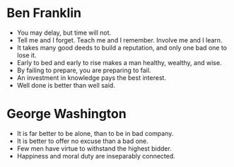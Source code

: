 Ben Franklin
==============

* You may delay, but time will not.
* Tell me and I forget. Teach me and I remember. Involve me and I learn.
* It takes many good deeds to build a reputation, and only one bad one to lose it.
* Early to bed and early to rise makes a man healthy, wealthy, and wise.
* By failing to prepare, you are preparing to fail.
* An investment in knowledge pays the best interest.
* Well done is better than well said.

George Washington
=================

* It is far better to be alone, than to be in bad company.
* It is better to offer no excuse than a bad one.
* Few men have virtue to withstand the highest bidder.
* Happiness and moral duty are inseparably connected.